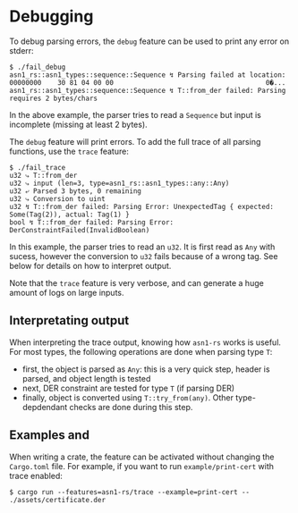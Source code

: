 # Debugging

To debug parsing errors, the `debug` feature can be used to print any error on stderr:
```shell
$ ./fail_debug
asn1_rs::asn1_types::sequence::Sequence ↯ Parsing failed at location:
00000000	30 81 04 00 00                                  	0�...
asn1_rs::asn1_types::sequence::Sequence ↯ T::from_der failed: Parsing requires 2 bytes/chars
```
In the above example, the parser tries to read a `Sequence` but input is incomplete (missing at least 2 bytes).

The `debug` feature will print errors. To add the full trace of all parsing functions, use the `trace` feature:
```shell
$ ./fail_trace
u32 ⤷ T::from_der
u32 ⤷ input (len=3, type=asn1_rs::asn1_types::any::Any)
u32 ⤶ Parsed 3 bytes, 0 remaining
u32 ⤷ Conversion to uint
u32 ↯ T::from_der failed: Parsing Error: UnexpectedTag { expected: Some(Tag(2)), actual: Tag(1) }
bool ↯ T::from_der failed: Parsing Error: DerConstraintFailed(InvalidBoolean)
```
In this example, the parser tries to read an `u32`. It is first read as `Any` with sucess, however the conversion to `u32` fails because of a wrong tag. See below for details on how to interpret output.

Note that the `trace` feature is very verbose, and can generate a huge amount of logs on large inputs.

## Interpretating output

When interpreting the trace output, knowing how `asn1-rs` works is useful. For most types, the following operations are done when parsing type `T`:
 - first, the object is parsed as `Any`: this is a very quick step, header is parsed, and object length is tested
 - next, DER constraint are tested for type `T` (if parsing DER)
 - finally, object is converted using `T::try_from(any)`. Other type-depdendant checks are done during this step.

## Examples and 

When writing a crate, the feature can be activated without changing the `Cargo.toml` file.
For example, if you want to run `example/print-cert` with trace enabled:
```shell
$ cargo run --features=asn1-rs/trace --example=print-cert -- ./assets/certificate.der
```